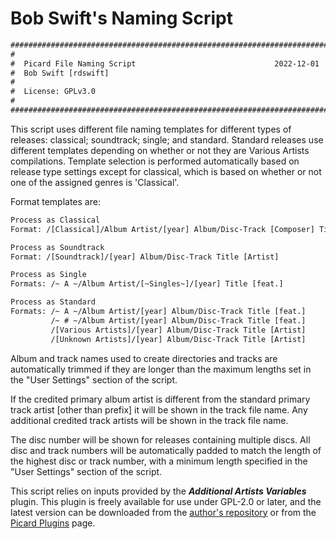 # Bob Swift's Naming Script

```txt
########################################################################
#                                                                      #
#  Picard File Naming Script                               2022-12-01  #
#  Bob Swift [rdswift]                                                 #
#                                                                      #
#  License: GPLv3.0                                                    #
#                                                                      #
########################################################################
```

This script uses different file naming templates for different types of releases: classical; soundtrack; single; and standard.  Standard releases use different templates depending on whether or not they are Various Artists compilations.  Template selection is performed automatically based on release type settings except for classical, which is based on whether or not one of the assigned genres is 'Classical'.

Format templates are:

```txt
Process as Classical
Format: /[Classical]/Album Artist/[year] Album/Disc-Track [Composer] Title

Process as Soundtrack
Format: /[Soundtrack]/[year] Album/Disc-Track Title [Artist]

Process as Single
Formats: /~ A ~/Album Artist/[~Singles~]/[year] Title [feat.]

Process as Standard
Formats: /~ A ~/Album Artist/[year] Album/Disc-Track Title [feat.]
         /~ # ~/Album Artist/[year] Album/Disc-Track Title [feat.]
         /[Various Artists]/[year] Album/Disc-Track Title [Artist]
         /[Unknown Artists]/[year] Album/Disc-Track Title [Artist]
```

Album and track names used to create directories and tracks are automatically trimmed if they are longer than the maximum lengths set in the "User Settings" section of the script.

If the credited primary album artist is different from the standard primary track artist [other than prefix] it will be shown in the track file name.  Any additional credited track artists will be shown in the track file name.

The disc number will be shown for releases containing multiple discs.  All disc and track numbers will be automatically padded to match the length of the highest disc or track number, with a minimum length specified in the "User Settings" section of the script.

This script relies on inputs provided by the ***Additional Artists Variables*** plugin.  This plugin is freely available for use under GPL-2.0 or later, and the latest version can be downloaded from the [author's repository](https://github.com/rdswift/picard-plugins/tree/2.0_RDS_Plugins/plugins/additional_artists_variables) or from the [Picard Plugins](https://picard.musicbrainz.org/plugins/) page.
